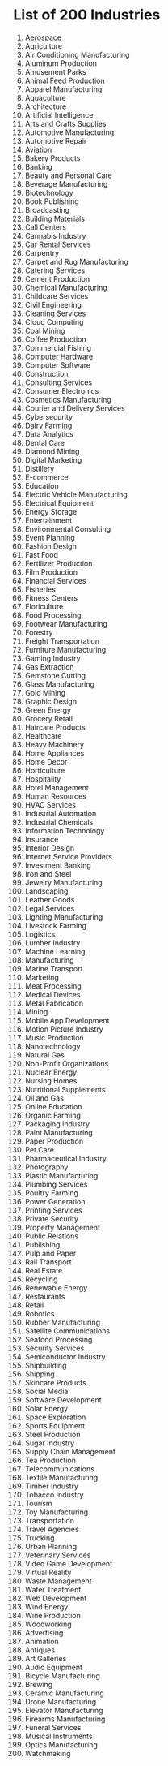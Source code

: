 # List of 200 Industries

1. Aerospace
2. Agriculture
3. Air Conditioning Manufacturing
4. Aluminum Production
5. Amusement Parks
6. Animal Feed Production
7. Apparel Manufacturing
8. Aquaculture
9. Architecture
10. Artificial Intelligence
11. Arts and Crafts Supplies
12. Automotive Manufacturing
13. Automotive Repair
14. Aviation
15. Bakery Products
16. Banking
17. Beauty and Personal Care
18. Beverage Manufacturing
19. Biotechnology
20. Book Publishing
21. Broadcasting
22. Building Materials
23. Call Centers
24. Cannabis Industry
25. Car Rental Services
26. Carpentry
27. Carpet and Rug Manufacturing
28. Catering Services
29. Cement Production
30. Chemical Manufacturing
31. Childcare Services
32. Civil Engineering
33. Cleaning Services
34. Cloud Computing
35. Coal Mining
36. Coffee Production
37. Commercial Fishing
38. Computer Hardware
39. Computer Software
40. Construction
41. Consulting Services
42. Consumer Electronics
43. Cosmetics Manufacturing
44. Courier and Delivery Services
45. Cybersecurity
46. Dairy Farming
47. Data Analytics
48. Dental Care
49. Diamond Mining
50. Digital Marketing
51. Distillery
52. E-commerce
53. Education
54. Electric Vehicle Manufacturing
55. Electrical Equipment
56. Energy Storage
57. Entertainment
58. Environmental Consulting
59. Event Planning
60. Fashion Design
61. Fast Food
62. Fertilizer Production
63. Film Production
64. Financial Services
65. Fisheries
66. Fitness Centers
67. Floriculture
68. Food Processing
69. Footwear Manufacturing
70. Forestry
71. Freight Transportation
72. Furniture Manufacturing
73. Gaming Industry
74. Gas Extraction
75. Gemstone Cutting
76. Glass Manufacturing
77. Gold Mining
78. Graphic Design
79. Green Energy
80. Grocery Retail
81. Haircare Products
82. Healthcare
83. Heavy Machinery
84. Home Appliances
85. Home Decor
86. Horticulture
87. Hospitality
88. Hotel Management
89. Human Resources
90. HVAC Services
91. Industrial Automation
92. Industrial Chemicals
93. Information Technology
94. Insurance
95. Interior Design
96. Internet Service Providers
97. Investment Banking
98. Iron and Steel
99. Jewelry Manufacturing
100. Landscaping
101. Leather Goods
102. Legal Services
103. Lighting Manufacturing
104. Livestock Farming
105. Logistics
106. Lumber Industry
107. Machine Learning
108. Manufacturing
109. Marine Transport
110. Marketing
111. Meat Processing
112. Medical Devices
113. Metal Fabrication
114. Mining
115. Mobile App Development
116. Motion Picture Industry
117. Music Production
118. Nanotechnology
119. Natural Gas
120. Non-Profit Organizations
121. Nuclear Energy
122. Nursing Homes
123. Nutritional Supplements
124. Oil and Gas
125. Online Education
126. Organic Farming
127. Packaging Industry
128. Paint Manufacturing
129. Paper Production
130. Pet Care
131. Pharmaceutical Industry
132. Photography
133. Plastic Manufacturing
134. Plumbing Services
135. Poultry Farming
136. Power Generation
137. Printing Services
138. Private Security
139. Property Management
140. Public Relations
141. Publishing
142. Pulp and Paper
143. Rail Transport
144. Real Estate
145. Recycling
146. Renewable Energy
147. Restaurants
148. Retail
149. Robotics
150. Rubber Manufacturing
151. Satellite Communications
152. Seafood Processing
153. Security Services
154. Semiconductor Industry
155. Shipbuilding
156. Shipping
157. Skincare Products
158. Social Media
159. Software Development
160. Solar Energy
161. Space Exploration
162. Sports Equipment
163. Steel Production
164. Sugar Industry
165. Supply Chain Management
166. Tea Production
167. Telecommunications
168. Textile Manufacturing
169. Timber Industry
170. Tobacco Industry
171. Tourism
172. Toy Manufacturing
173. Transportation
174. Travel Agencies
175. Trucking
176. Urban Planning
177. Veterinary Services
178. Video Game Development
179. Virtual Reality
180. Waste Management
181. Water Treatment
182. Web Development
183. Wind Energy
184. Wine Production
185. Woodworking
186. Advertising
187. Animation
188. Antiques
189. Art Galleries
190. Audio Equipment
191. Bicycle Manufacturing
192. Brewing
193. Ceramic Manufacturing
194. Drone Manufacturing
195. Elevator Manufacturing
196. Firearms Manufacturing
197. Funeral Services
198. Musical Instruments
199. Optics Manufacturing
200. Watchmaking